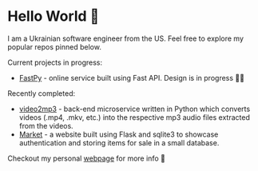 # Hello World 👋

I am a Ukrainian software engineer from the US. Feel free to explore my popular repos pinned below.

Current projects in progress:
* [FastPy](https://github.com/UkrainianProgrammer/FastPy) - online service built using Fast API. Design is in progress 🧑‍🍳 

Recently completed:

* [video2mp3](https://github.com/UkrainianProgrammer/video2mp3) - back-end microservice written in Python which converts videos (.mp4, .mkv, etc.) into the respective mp3 audio files extracted from the videos.
* [Market](https://github.com/UkrainianProgrammer/Market) - a website built using Flask and sqlite3 to showcase authentication and storing items for sale in a small database.

Checkout my personal [webpage](https://oleks.swoogo.com/welcome) for more info 🤌
